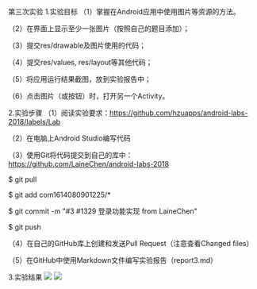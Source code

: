第三次实验
1.实验目标
（1）掌握在Android应用中使用图片等资源的方法。

（2）在界面上显示至少一张图片（按照自己的题目添加）；

（3）提交res/drawable及图片使用的代码；

（4）提交res/values, res/layout等其他代码；

（5）将应用运行结果截图，放到实验报告中；

（6）点击图片（或按钮）时，打开另一个Activity。

2.实验步骤
（1）阅读实验要求：https://github.com/hzuapps/android-labs-2018/labels/Lab

（2）在电脑上Android Studio编写代码

（3）使用Git将代码提交到自己的库中：https://github.com/LaineChen/android-labs-2018

$ git pull

$ git add com1614080901225/*

$ git commit -m "#3 #1329 登录功能实现 from LaineChen"

$ git push

（4）在自己的GitHub库上创建和发送Pull Request（注意查看Changed files）

（5）在GitHub中使用Markdown文件编写实验报告（report3.md）

3.实验结果
![](https://github.com/LaineChen/android-labs-2018/blob/master/com1614080901225/open.png)
![](https://github.com/LaineChen/android-labs-2018/blob/master/com1614080901225/login.png)
